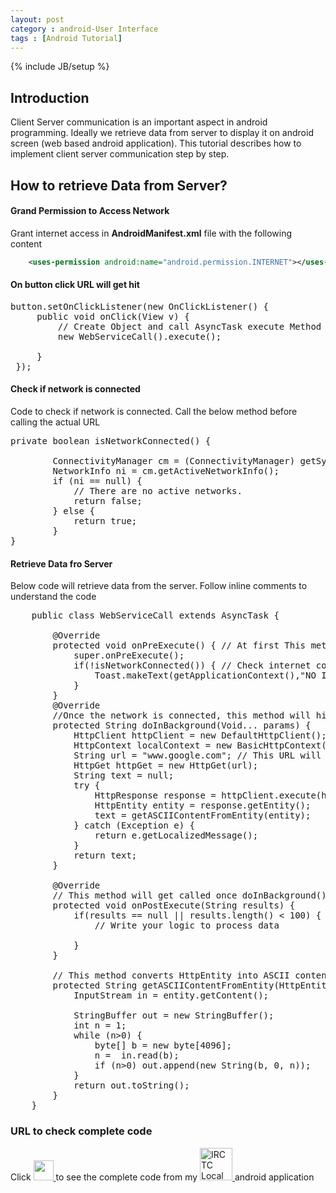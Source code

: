 ```yaml
---
layout: post
category : android-User Interface
tags : [Android Tutorial]
---
```

{% include JB/setup %}

## Introduction

   Client Server communication is an important aspect in android programming. Ideally we retrieve data from server to display it on android screen (web based android application). This tutorial describes how to implement client server communication step by step. 

## How to retrieve Data from Server?    
>
#### Grand Permission to Access Network
Grant internet access in **AndroidManifest.xml** file with the following content


```xml
	<uses-permission android:name="android.permission.INTERNET"></uses-permission>
```

>
#### On button click URL will get hit

<pre class="prettyprint lang-java">
button.setOnClickListener(new OnClickListener() {
     public void onClick(View v) {
         // Create Object and call AsyncTask execute Method
         new WebServiceCall().execute();
          
     }
 });  
</pre>

>
#### Check if network is connected
Code to check if network is connected. Call the below method before calling the actual URL

<pre class="prettyprint lang-java">
private boolean isNetworkConnected() {
	
        ConnectivityManager cm = (ConnectivityManager) getSystemService(Context.CONNECTIVITY_SERVICE);
        NetworkInfo ni = cm.getActiveNetworkInfo();
        if (ni == null) {
            // There are no active networks.
            return false;
        } else {
            return true;
        }
}
</pre>  

>
#### Retrieve Data fro Server  
Below code will retrieve data from the server. Follow inline comments to understand the code

<pre class="prettyprint lang-java">
    public class WebServiceCall extends AsyncTask<Void, Void, String> {

        @Override
        protected void onPreExecute() { // At first This method will get called. Check the network connection here
            super.onPreExecute();
            if(!isNetworkConnected()) { // Check internet connectivity before hitting the actual URL
                Toast.makeText(getApplicationContext(),"NO INTERNET CONNECTION",Toast.LENGTH_LONG).show();
            }
        }
        @Override
		//Once the network is connected, this method will hit the URL to fetch data from server. This will be done at the background
        protected String doInBackground(Void... params) { 
            HttpClient httpClient = new DefaultHttpClient();
            HttpContext localContext = new BasicHttpContext();
            String url = "www.google.com"; // This URL will be hit from android client
            HttpGet httpGet = new HttpGet(url);
            String text = null;
            try {
                HttpResponse response = httpClient.execute(httpGet, localContext);
                HttpEntity entity = response.getEntity();
                text = getASCIIContentFromEntity(entity);
            } catch (Exception e) {
                return e.getLocalizedMessage();
            }
            return text;
        }

        @Override
		// This method will get called once doInBackground() method is completed. Here we can update the UI elements.
        protected void onPostExecute(String results) {
            if(results == null || results.length() < 100) {
                // Write your logic to process data

            }
        }

		// This method converts HttpEntity into ASCII content
        protected String getASCIIContentFromEntity(HttpEntity entity) throws IllegalStateException, IOException {
            InputStream in = entity.getContent();

            StringBuffer out = new StringBuffer();
            int n = 1;
            while (n>0) {
                byte[] b = new byte[4096];
                n =  in.read(b);
                if (n>0) out.append(new String(b, 0, n));
            }
            return out.toString();
        }   
    }
</pre>

>

### URL to check complete code

Click <a href="https://github.com/ashismo/LocalTrainInfo/blob/master/app/src/main/java/com/app/ashish/localtraininfo/activity/StationNamesSplashScreenActivity.java" target="_blank">
<img src="{{ ASSET_PATH }}/../../images/github.jpg" height="32" width="32">
</a> to see the complete code from my <a href="https://github.com/ashismo/LocalTrainInfo/" target="_blank">
<img src="{{ ASSET_PATH }}/../../images/localtrain.jpg" height="52" width="52" alt="IRCTC Local Train Live Status">
</a> android application
